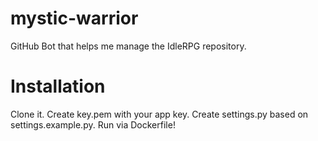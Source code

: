 # mystic-warrior

GitHub Bot that helps me manage the IdleRPG repository.

# Installation

Clone it. Create key.pem with your app key. Create settings.py based on settings.example.py. Run via Dockerfile!
